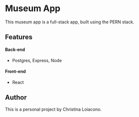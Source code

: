 # Museum App

This museum app is a full-stack app, built using the PERN stack.

## Features

#### Back-end
- Postgres, Express, Node

#### Front-end
- React

## Author
This is a personal project by Christina Loiacono.